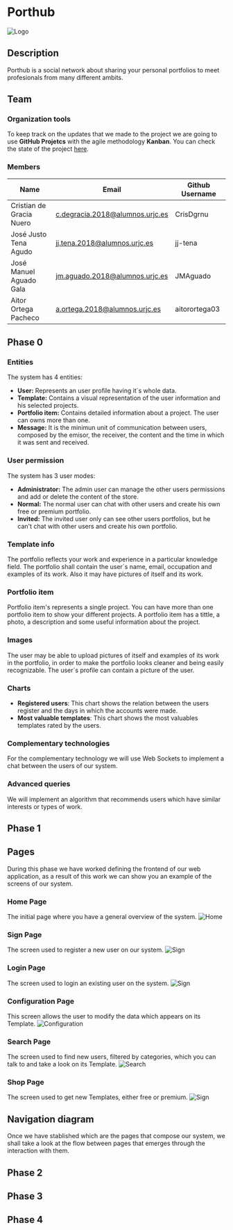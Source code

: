 # Porthub
![Logo](https://github.com/CodeURJC-DAW-2020-21/webapp13/blob/main/logo.png)

## Description
Porthub is a social network about sharing your personal portfolios to meet profesionals from many different ambits. 

## Team

### Organization tools
To keep track on the updates that we made to the project we are going to use __GitHub Projetcs__ with the agile methodology __Kanban__. You can check the state of the project [here](https://github.com/CodeURJC-DAW-2020-21/webapp13/projects/1).

### Members
| Name | Email | Github Username|
| ---  | --- |	---	|
| Cristian de Gracia Nuero | c.degracia.2018@alumnos.urjc.es | CrisDgrnu  |
| José Justo Tena Agudo | jj.tena.2018@alumnos.urjc.es | jj-tena |
| José Manuel Aguado Gala | jm.aguado.2018@alumnos.urjc.es | JMAguado |
| Aitor Ortega Pacheco | a.ortega.2018@alumnos.urjc.es | aitorortega03 |

## Phase 0

### Entities
The system has 4 entities:
- __User:__ Represents an user profile having it´s whole data.
- __Template:__ Contains a visual representation of the user information and his selected projects.
- __Portfolio item:__ Contains detailed information about a project. The user can owns more than one.
- __Message:__ It is the minimun unit of communication between users, composed by the emisor, the receiver, the content and the time in which it was sent and received.

### User permission
The system has 3 user modes:
- __Administrator:__ The admin user can manage the other users permissions and add or delete the content of the store.
- __Normal:__ The normal user can chat with other users and create his own free or premium portfolio.
- __Invited:__ The invited user only can see other users portfolios, but he can't chat with other users and create his own portfolio.

### Template info
The portfolio reflects your work and experience in a particular knowledge field.
The portfolio shall contain the user´s name, email, occupation and examples of its work. Also it may have pictures of itself and its work.

### Portfolio item
Portfolio item's represents a single project. You can have more than one portfolio item to show your different projects. A portfolio item has a tittle, a photo, a description and some useful information about the project.

### Images
The user may be able to upload pictures of itself and examples of its work in the portfolio, in order to make the portfolio looks cleaner and being easily recognizable.
The user´s profile can contain a picture of the user.

### Charts
- __Registered users__: This chart shows the relation between the users register and the days in which the accounts were made.
- __Most valuable templates__: This chart shows the most valuables templates rated by the users.

### Complementary technologies
For the complementary technology we will use Web Sockets to implement a chat between the users of our system.

### Advanced queries
We will implement an algorithm that recommends users which have similar interests or types of work.

## Phase 1

## Pages
During this phase we have worked defining the frontend of our web application, as a result of this work we can show you an example of the screens of our system.

### Home Page
The initial page where you have a general overview of the system.
![Home](https://github.com/CodeURJC-DAW-2020-21/webapp13/blob/main/screens/index.png)

### Sign Page
The screen used to register a new user on our system.
![Sign](https://github.com/CodeURJC-DAW-2020-21/webapp13/blob/main/screens/sign.png)

### Login Page
The screen used to login an existing user on the system.
![Sign](https://github.com/CodeURJC-DAW-2020-21/webapp13/blob/main/screens/login.png)

### Configuration Page
This screen allows the user to modify the data which appears on its Template.
![Configuration](https://github.com/CodeURJC-DAW-2020-21/webapp13/blob/main/screens/configuration.png)

### Search Page
The screen used to find new users, filtered by categories, which you can talk to and take a look on its Template.
![Search](https://github.com/CodeURJC-DAW-2020-21/webapp13/blob/main/screens/search.png)

### Shop Page
The screen used to get new Templates, either free or premium.
![Sign](https://github.com/CodeURJC-DAW-2020-21/webapp13/blob/main/screens/shop.png)

## Navigation diagram
Once we have stablished which are the pages that compose our system, we shall take a look at the flow between pages that emerges through the interaction with them.



## Phase 2
## Phase 3
## Phase 4
 


